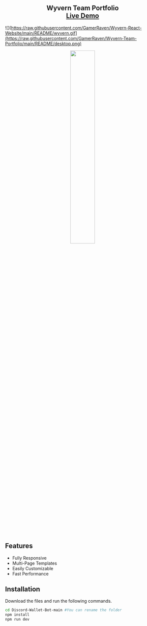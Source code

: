 <h2 align="center">
  Wyvern Team Portfolio<br/>
  <a href="https://wyvernteam.com" target="_blank">Live Demo</a>
</h2>

![](https://raw.githubusercontent.com/GamerRaven/Wyvern-React-Website/main/README/wyvern.gif](https://raw.githubusercontent.com/GamerRaven/Wyvern-Team-Portfolio/main/README/desktop.png)

<div align="center">
<img src="https://raw.githubusercontent.com/GamerRaven/Wyvern-Team-Portfolio/main/README/tablet-view.png"  width="40%">
</div>

## Features
- Fully Responsive 
- Multi-Page Templates
- Easily Customizable
- Fast Performance

## Installation 
Download the files and run the following commands.
```bash
cd Discord-Wallet-Bot-main #You can rename the folder
npm install
npm run dev
```
